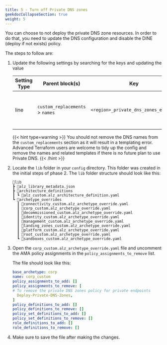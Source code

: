 ```yaml
---
title: 5 - Turn off Private DNS zones
geekdocCollapseSection: true
weight: 5
---
```


You can choose to not deploy the private DNS zone resources. In order to do that, you need to update the DNS configuration and disable the DINE (deploy if not exists) policy.

The steps to follow are:

1. Update the following settings by searching for the keys and updating the value

    | Setting Type | Parent block(s) | Key | Action | Count | Notes |
    | - | - | - | - | - | - |
    | line | `custom_replacements` > `names` | `<region>_private_dns_zones_enabled` | Update setting to `false` | 1+ | `<region>` is the relevant region (e.g. `primary`) |

    {{< hint type=warning >}}
You should not remove the DNS names from the `custom_replacements` section as it will result in a templating error. Advanced Terraform users are welcome to tidy up the config and remove the names and related templates if there is no future plan to use Private DNS.
    {{< /hint >}}

1. Locate the `lib` folder in your `config` directory. This folder was created in the initial steps of phase 2. The `lib` folder structure should look like this:

    ```plaintext
    📂lib
    ┣ 📜alz_library_metadata.json
    ┣ 📂architecture_definitions
    ┃ ┗ 📜alz_custom.alz_architecture_definition.yaml
    ┗ 📂archetype_overrides
      ┃ 📜connectivity_custom.alz_archetype_override.yaml
      ┃ 📜corp_custom.alz_archetype_override.yaml
      ┃ 📜decommissioned_custom.alz_archetype_override.yaml
      ┃ 📜identity_custom.alz_archetype_override.yaml
      ┃ 📜management_custom.alz_archetype_override.yaml
      ┃ 📜landing_zones_custom.alz_archetype_override.yaml
      ┃ 📜platform_custom.alz_archetype_override.yaml
      ┃ 📜root_custom.alz_archetype_override.yaml
      ┗ 📜sandboxes_custom.alz_archetype_override.yaml
    ```

1. Open the `corp_custom.alz_archetype_override.yaml` file and uncomment the AMA policy assignments in the `policy_assignments_to_remove` list.

    The file should look like this:

    ```yaml
    base_archetype: corp
    name: corp_custom
    policy_assignments_to_add: []
    policy_assignments_to_remove: [
    # To remove the private DNS zones policy for private endpoints
      Deploy-Private-DNS-Zones,
    ]
    policy_definitions_to_add: []
    policy_definitions_to_remove: []
    policy_set_definitions_to_add: []
    policy_set_definitions_to_remove: []
    role_definitions_to_add: []
    role_definitions_to_remove: []

    ```

1. Make sure to save the file after making the changes.
